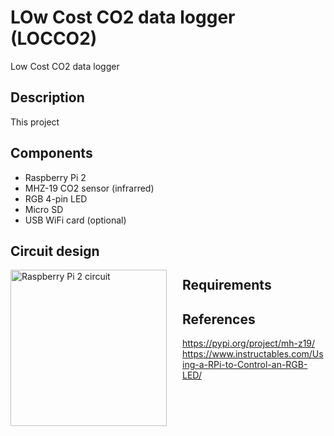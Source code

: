 # LOw Cost CO2 data logger (LOCCO2)
Low Cost CO2 data logger

## Description
This project 

## Components
- Raspberry Pi 2
- MHZ-19 CO2 sensor (infrarred)
- RGB 4-pin LED
- Micro SD
- USB WiFi card (optional)

## Circuit design
<img src="https://i.ibb.co/71qdGsc/Sin-nombre.png" alt="Raspberry Pi 2 circuit" align="left" style="margin-right: 25px" height=250>











## Requirements


## References
https://pypi.org/project/mh-z19/
https://www.instructables.com/Using-a-RPi-to-Control-an-RGB-LED/
